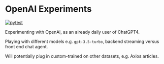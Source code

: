 # OpenAI Experiments
[![pytest](https://github.com/pieteradejong/openai-experiments/actions/workflows/ci.yml/badge.svg?branch=main)](https://github.com/pieteradejong/openai-experiments/actions/workflows/ci.yml)

Experimenting with OpenAI, as an already daily user of ChatGPT4.

Playing with different models e.g. `gpt-3.5-turbo`, backend streaming versus front end chat agent.

Will potentially plug in custom-trained on other datasets, e.g. Axios articles.

